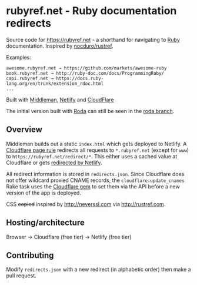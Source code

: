 # rubyref.net - Ruby documentation redirects

Source code for https://rubyref.net - a shorthand for navigating to [Ruby](https://www.ruby-lang.org) documentation. Inspired by [nocduro/rustref](https://github.com/nocduro/rustref).

Examples:

```
awesome.rubyref.net → https://github.com/markets/awesome-ruby
book.rubyref.net → http://ruby-doc.com/docs/ProgrammingRuby/
capi.rubyref.net → https://docs.ruby-lang.org/en/trunk/extension_rdoc.html
...
```

Built with [Middleman](http://middlemanapp.com), [Netlify](https://www.netlify.com)
and [CloudFlare](https://www.cloudflare.com)

The initial version built with [Roda](http://roda.jeremyevans.net) can still be seen in the
[roda branch](https://github.com/citizen428/rubyref/tree/roda).

## Overview

Middleman builds out a static `index.html` which gets deployed to Netlify. A [Cloudflare page rule](https://www.cloudflare.com/features-page-rules/) redirects all requests to `*.rubyref.net` (except
for `www`) to `https://rubyref.net/redirect/*`. This either uses a cached value at Cloudflare or gets [redirected by Netlify](https://www.netlify.com/docs/redirects/).

All redirect information is stored in `redirects.json`. Since Cloudflare does not offer wildcard proxied CNAME records, the `cloudflare:update_cnames` Rake task uses the [Cloudflare gem](https://github.com/ioquatix/cloudflare) to set them via the API before a new version of the app is
deployed.

CSS ~~copied~~ inspired by http://neverssl.com via http://rustref.com.

## Hosting/architecture

Browser -> Cloudflare (free tier) -> Netlify (free tier)

## Contributing

Modify `redirects.json` with a new redirect (in alphabetic order) then make a pull request.
